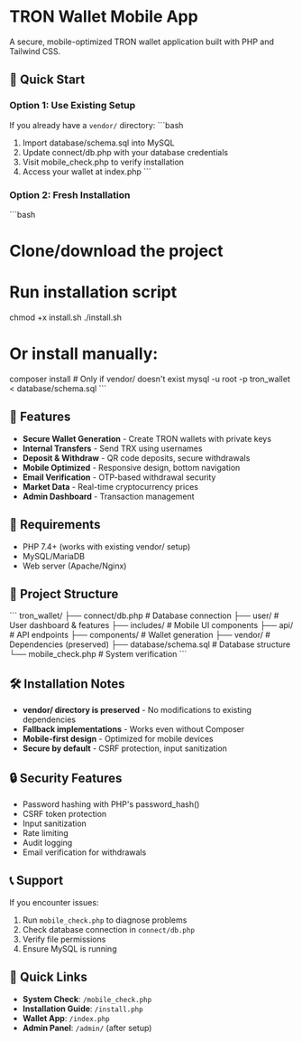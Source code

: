 # TRON Wallet Mobile App

A secure, mobile-optimized TRON wallet application built with PHP and Tailwind CSS.

## 🚀 Quick Start

### Option 1: Use Existing Setup
If you already have a `vendor/` directory:
\`\`\`bash
1. Import database/schema.sql into MySQL
2. Update connect/db.php with your database credentials
3. Visit mobile_check.php to verify installation
4. Access your wallet at index.php
\`\`\`

### Option 2: Fresh Installation
\`\`\`bash
# Clone/download the project
# Run installation script
chmod +x install.sh
./install.sh

# Or install manually:
composer install  # Only if vendor/ doesn't exist
mysql -u root -p tron_wallet < database/schema.sql
\`\`\`

## 📱 Features

- **Secure Wallet Generation** - Create TRON wallets with private keys
- **Internal Transfers** - Send TRX using usernames
- **Deposit & Withdraw** - QR code deposits, secure withdrawals
- **Mobile Optimized** - Responsive design, bottom navigation
- **Email Verification** - OTP-based withdrawal security
- **Market Data** - Real-time cryptocurrency prices
- **Admin Dashboard** - Transaction management

## 🔧 Requirements

- PHP 7.4+ (works with existing vendor/ setup)
- MySQL/MariaDB
- Web server (Apache/Nginx)

## 📁 Project Structure

\`\`\`
tron_wallet/
├── connect/db.php          # Database connection
├── user/                   # User dashboard & features
├── includes/               # Mobile UI components
├── api/                    # API endpoints
├── components/             # Wallet generation
├── vendor/                 # Dependencies (preserved)
├── database/schema.sql     # Database structure
└── mobile_check.php        # System verification
\`\`\`

## 🛠️ Installation Notes

- **vendor/ directory is preserved** - No modifications to existing dependencies
- **Fallback implementations** - Works even without Composer
- **Mobile-first design** - Optimized for mobile devices
- **Secure by default** - CSRF protection, input sanitization

## 🔒 Security Features

- Password hashing with PHP's password_hash()
- CSRF token protection
- Input sanitization
- Rate limiting
- Audit logging
- Email verification for withdrawals

## 📞 Support

If you encounter issues:
1. Run `mobile_check.php` to diagnose problems
2. Check database connection in `connect/db.php`
3. Verify file permissions
4. Ensure MySQL is running

## 🎯 Quick Links

- **System Check**: `/mobile_check.php`
- **Installation Guide**: `/install.php`
- **Wallet App**: `/index.php`
- **Admin Panel**: `/admin/` (after setup)
